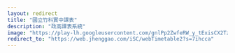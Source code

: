 ```yaml
---
layout: redirect
title: "國立竹科實中課表"
description: "政高課表系統"
image: "https://play-lh.googleusercontent.com/gnlPp2ZwfeRW_y_tExisCX2TzTYbRkExgiQBbi_jrsb76FWHxGb0446WT5ZAvyGLmVE"
redirect_to: "https://web.jhenggao.com/iSC/webTimetable2?s=7ihcca"
---
```

